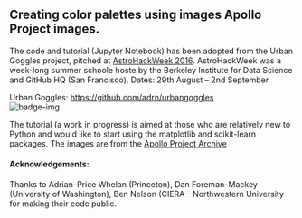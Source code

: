 ## Creating color palettes using images Apollo Project images.

The code and tutorial (Jupyter Notebook) has been adopted from the Urban Goggles project, pitched at [AstroHackWeek 2016](http://astrohackweek.org/2016/). AstroHackWeek was a week-long summer schoole hoste by the Berkeley Institute for Data Science and GitHub HQ (San Francisco). Dates: 29th August – 2nd September<br>

Urban Goggles: https://github.com/adrn/urbangoggles  
![badge-img](https://img.shields.io/badge/Made%20at-%23AstroHackWeek-8063d5.svg?style=flat)

The tutorial (a work in progress) is aimed at those who are relatively new to Python and would like to start using the matplotlib and scikit-learn packages. The images are from the [Apollo Project Archive](https://www.flickr.com/photos/projectapolloarchive/albums/)


#### Acknowledgements: 

Thanks to Adrian–Price Whelan (Princeton), Dan Foreman–Mackey (University of Washington), Ben Nelson (CIERA - Northwestern University for making their code public.
